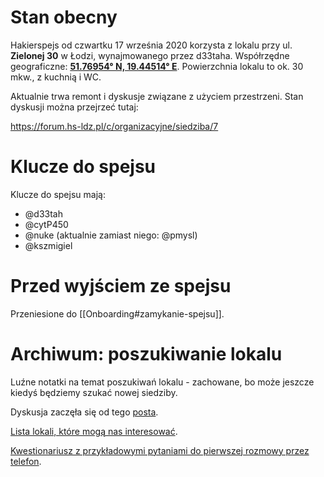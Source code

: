 # Stan obecny

Hakierspejs od czwartku 17 września 2020 korzysta z lokalu przy ul. **Zielonej 30** w Łodzi, wynajmowanego przez d33taha. Współrzędne geograficzne: [**51.76954° N, 19.44514° E**](https://www.openstreetmap.org/#map=19/51.76950/19.44489). Powierzchnia lokalu to ok. 30 mkw., z kuchnią i WC.

Aktualnie trwa remont i dyskusje związane z użyciem przestrzeni. Stan dyskusji można przejrzeć tutaj:

https://forum.hs-ldz.pl/c/organizacyjne/siedziba/7

# Klucze do spejsu

Klucze do spejsu mają:

* @d33tah
* @cytP450
* @nuke (aktualnie zamiast niego: @pmysl)
* @kszmigiel

# Przed wyjściem ze spejsu

Przeniesione do [[Onboarding#zamykanie-spejsu]].

# Archiwum: poszukiwanie lokalu

Luźne notatki na temat poszukiwań lokalu - zachowane, bo może jeszcze kiedyś będziemy szukać nowej siedziby.

Dyskusja zaczęła się od tego [posta](https://lists.hackerspace.pl/pipermail/lodz/2020-March/000030.html).

[Lista lokali, które mogą nas interesować](https://pad.hs-ldz.pl/INGeKWWPRoun6LFkGfFZjA).

[Kwestionariusz z przykładowymi pytaniami do pierwszej rozmowy przez telefon](https://pad.hs-ldz.pl/s/ByqBEoxlP).